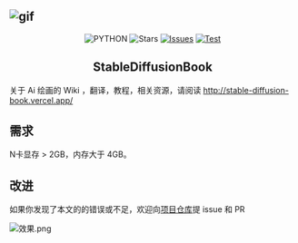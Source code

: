 ![gif](https://raw.githubusercontent.com/sudoskys/StableDiffusionBook/main/cover_main.png)
------------------------------------

<p align="center">
  <img src="https://img.shields.io/badge/USE-MKdocs-green" alt="PYTHON" >
  <img src="https://img.shields.io/github/stars/sudoskys/StableDiffusionBook.svg" alt="Stars">
  <a href="https://github.com/sudoskys/StableDiffusionBook/issues"><img src="https://img.shields.io/github/issues/sudoskys/StableDiffusionBook" alt="Issues"></a>
  <a href="https://github.com/sudoskys/StableDiffusionBook/actions/workflows/ci.yml"><img src="https://github.com/sudoskys/StableDiffusionBook/actions/workflows/ci.yml/badge.svg" alt="Test"></a>
</p>

<h2 align="center">StableDiffusionBook</h2>

关于 Ai 绘画的 Wiki ，翻译，教程，相关资源，请阅读 http://stable-diffusion-book.vercel.app/

## 需求

N卡显存 > 2GB，内存大于 4GB。




## 改进

如果你发现了本文的的错误或不足，欢迎向[项目仓库](https://github.com/sudoskys/StableDiffusionBook/)提 issue 和 PR




![效果.png](https://s1.ax1x.com/2022/10/10/xtdNNR.png)